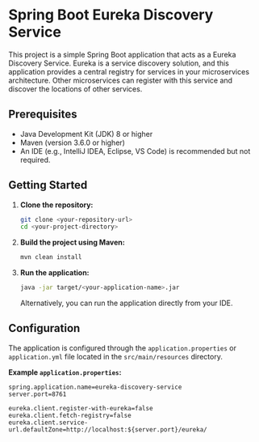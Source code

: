 # Spring Boot Eureka Discovery Service

This project is a simple Spring Boot application that acts as a Eureka Discovery Service.  Eureka is a service discovery solution, and this application provides a central registry for services in your microservices architecture.  Other microservices can register with this service and discover the locations of other services.

## Prerequisites

*   Java Development Kit (JDK) 8 or higher
*   Maven (version 3.6.0 or higher)
*   An IDE (e.g., IntelliJ IDEA, Eclipse, VS Code) is recommended but not required.

## Getting Started

1.  **Clone the repository:**

    ```bash
    git clone <your-repository-url>
    cd <your-project-directory>
    ```

2.  **Build the project using Maven:**

    ```bash
    mvn clean install
    ```

3.  **Run the application:**

    ```bash
    java -jar target/<your-application-name>.jar
    ```

    Alternatively, you can run the application directly from your IDE.

## Configuration

The application is configured through the `application.properties` or `application.yml` file located in the `src/main/resources` directory.

**Example `application.properties`:**

```properties
spring.application.name=eureka-discovery-service
server.port=8761

eureka.client.register-with-eureka=false
eureka.client.fetch-registry=false
eureka.client.service-url.defaultZone=http://localhost:${server.port}/eureka/